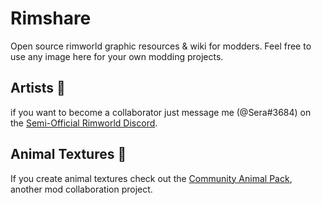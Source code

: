 # Rimshare
Open source rimworld graphic resources & wiki for modders.
Feel free to use any image here for your own modding projects.



## Artists :art:
if you want to become a collaborator just message me (@Sera#3684) on the [Semi-Official Rimworld Discord](discord.gg/rimworld).



## Animal Textures :paw_prints:
If you create animal textures check out the [Community Animal Pack](https://ludeon.com/forums/index.php?topic=30541.0), another mod collaboration project.
